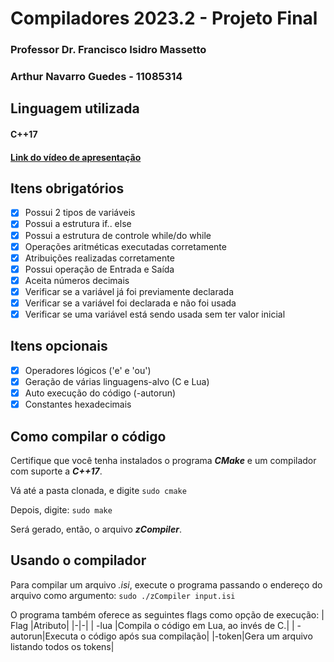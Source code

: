 # Compiladores 2023.2 - Projeto Final
### Professor Dr. Francisco Isidro Massetto
### Arthur Navarro Guedes - 11085314

## Linguagem utilizada
#### C++17

#### [Link do vídeo de apresentação](https://youtu.be/BlSberU3r_g)

## Itens obrigatórios
- [x] Possui 2 tipos de variáveis
- [x] Possui a estrutura if.. else
- [x] Possui a estrutura de controle while/do while
- [x] Operações aritméticas executadas corretamente
- [x] Atribuições realizadas corretamente
- [x] Possui operação de Entrada e Saída
- [x] Aceita números decimais
- [x] Verificar se a variável já foi previamente declarada
- [x] Verificar se a variável foi declarada e não foi usada
- [x] Verificar se uma variável está sendo usada sem ter valor inicial

## Itens opcionais
- [x] Operadores lógicos ('e' e 'ou')
- [x] Geração de várias linguagens-alvo (C e Lua)
- [x] Auto execução do código (-autorun)
- [x] Constantes hexadecimais

## Como compilar o código
Certifique que você tenha instalados o programa ***CMake*** e um compilador com suporte a ***C++17***.

Vá até a pasta clonada, e digite
`sudo cmake`

Depois, digite:
`sudo make`

Será gerado, então, o arquivo ***zCompiler***.

## Usando o compilador
Para compilar um arquivo *.isi*, execute o programa passando o endereço do arquivo como argumento:
`sudo ./zCompiler input.isi`

O programa também oferece as seguintes flags como opção de execução:
| Flag |Atributo|
|-|-|
| -lua |Compila o código em Lua, ao invés de C.|
| -autorun|Executa o código após sua compilação|
|-token|Gera um arquivo listando todos os tokens|
